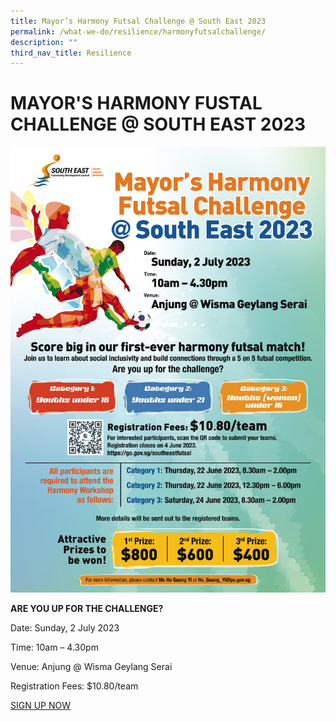 ```yaml
---
title: Mayor’s Harmony Futsal Challenge @ South East 2023
permalink: /what-we-do/resilience/harmonyfutsalchallenge/
description: ""
third_nav_title: Resilience
---
```

MAYOR'S HARMONY FUSTAL CHALLENGE @ SOUTH EAST 2023
==
![futsal challenge](/images/What%20We%20Do/Resilience/mayor%20futsal%20challenge%20a4%20poster_fa_path.jpg)


**ARE YOU UP FOR THE CHALLENGE?**

Date: Sunday, 2 July 2023

Time: 10am – 4.30pm

Venue: Anjung @ Wisma Geylang Serai

Registration Fees: $10.80/team

[SIGN UP NOW](go.gov.sg/southeastfutsal)